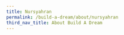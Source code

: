 ```yaml
---
title: Nursyahran
permalink: /build-a-dream/about/nursyahran
third_nav_title: About Build A Dream
---
```

